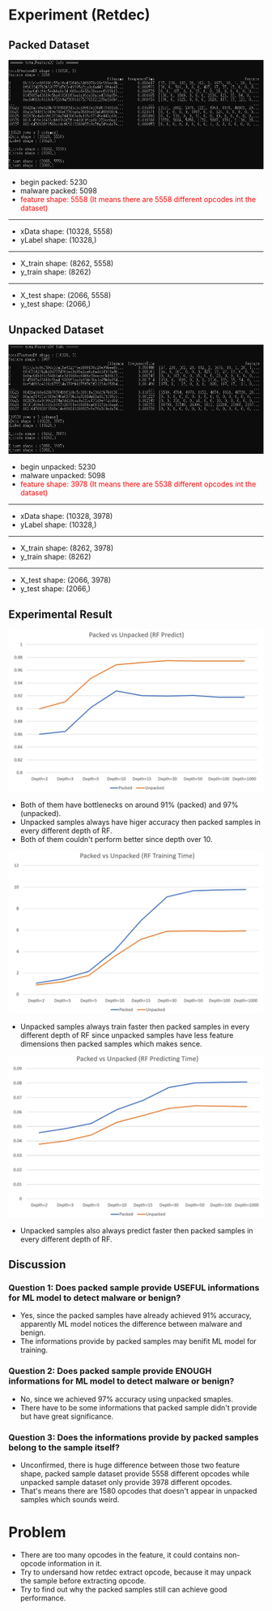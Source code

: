 # Experiment (Retdec)

## Packed Dataset

![packed_feature](../image/packed_feature.jpg)

- begin packed: 5230
- malware packed: 5098
- <font color="red">feature shape: 5558 (It means there are 5558 different opcodes int the dataset)</font>
---
- xData shape: (10328, 5558)
- yLabel shape: (10328,)
---
- X_train shape: (8262, 5558)
- y_train shape: (8262)
---
- X_test shape: (2066, 5558)
- y_test shape: (2066,)

## Unpacked Dataset

![unpacked_feature](../image/unpacked_feature.jpg)

- begin unpacked: 5230
- malware unpacked: 5098
- <font color="red">feature shape: 3978 (It means there are 5538 different opcodes int the dataset)</font>
---
- xData shape: (10328, 3978)
- yLabel shape: (10328,)
---
- X_train shape: (8262, 3978)
- y_train shape: (8262)
---
- X_test shape: (2066, 3978)
- y_test shape: (2066,)

## Experimental Result

![RF_predict](../image/RF_predict.jpg)

- Both of them have bottlenecks on around 91% (packed) and 97% (unpacked).
- Unpacked samples always have higer accuracy then packed samples in every different depth of RF.
- Both of them couldn't perform better since depth over 10.

![RF_training](../image/RF_training.jpg)

- Unpacked samples always train faster then packed samples in every different depth of RF since unpacked samples have less feature dimensions then packed samples which makes sence.

![RF_predicting](../image/RF_predicting.jpg)

- Unpacked samples also always predict faster then packed samples in every different depth of RF.

## Discussion

### Question 1: Does packed sample provide USEFUL informations for ML model to detect malware or benign?

- Yes, since the packed samples have already achieved 91% accuracy, apparently ML model notices the difference between malware and benign.
- The informations provide by packed samples may benifit ML model for training.

### Question 2: Does packed sample provide ENOUGH informations for ML model to detect malware or benign?

- No, since we achieved 97% accuracy using unpacked smaples.
- There have to be some informations that packed sample didn't provide but have great significance.

### Question 3: Does the informations provide by packed samples belong to the sample itself?

- Unconfirmed, there is huge difference between those two feature shape, packed sample dataset provide 5558 different opcodes while unpacked sample dataset only provide 3978 different opcodes.
- That's means there are 1580 opcodes that doesn't appear in unpacked samples which sounds weird.

# Problem

- There are too many opcodes in the feature, it could contains non-opcode information in it.
- Try to undersand how retdec extract opcode, because it may unpack the sample before extracting opcode.
- Try to find out why the packed samples still can achieve good performance.
